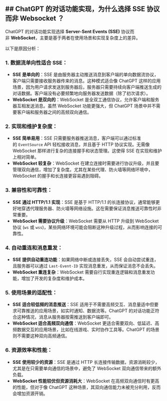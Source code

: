 ## ## ChatGPT 的对话功能实现，为什么选择 SSE 协议而非 Websocket ？

ChatGPT 的对话功能实现选择 **Server-Sent Events (SSE)** 协议而非 **WebSocket**，主要是基于两者在使用场景和实现复杂度上的差异。

以下是原因分析：

### 1. **数据流单向性适合 SSE**：

- **SSE 是单向的**：SSE 是由服务器主动推送消息到客户端的单向数据流协议，客户端只需要接收服务器传来的消息。这种模式适合像 ChatGPT 这样的应用场景，因为用户请求发送到服务器后，服务器只需要持续向客户端推送生成的对话数据。客户端没有必要频繁地向服务器发送数据（除了初次请求）。
- **WebSocket 是双向的**：WebSocket 是全双工通信协议，允许客户端和服务器互相发送消息。虽然 WebSocket 功能更强大，但 ChatGPT 场景中并不需要客户端和服务器之间的高频双向通信。

### 2. **实现和维护复杂度**：

- **SSE 简单易用**：SSE 只需要服务器推送消息，客户端可以通过标准的 `EventSource` API 轻松接收消息，并且基于 HTTP 协议实现。无需像 WebSocket 那样进行复杂的连接握手和状态管理。这使得 SSE 在实现和维护上相对简单。
- **WebSocket 较复杂**：WebSocket 在建立连接时需要进行协议升级，并且要管理双向通信，增加了复杂度。尤其在某些代理、防火墙等网络环境中，WebSocket 的握手和长连接更容易遇到阻碍。

### 3. **兼容性和可靠性**：

- **SSE 通过 HTTP/1.1 实现**：SSE 是基于 HTTP/1.1 的长连接协议，通常能够更好地穿透代理服务器、防火墙等网络设施。这在需要保证消息推送可靠性时非常重要。
- **WebSocket 需要协议升级**：WebSocket 需要从 HTTP 升级到 WebSocket 协议 (`ws` 或 `wss`)，某些网络环境可能会阻断这种升级过程，从而影响连接的可靠性。

### 4. **自动重连和消息重发**：

- **SSE 提供自动重连功能**：如果网络中断或连接丢失，SSE 会自动尝试重连，且服务器可以通过 `Last-Event-ID` 实现消息重发，从而保证消息不会丢失。
- **WebSocket 重连复杂**：WebSocket 需要自行实现重连逻辑和消息重发功能，增加了开发的复杂度和维护成本。

### 5. **使用场景的适配性**：

- **SSE 适合较低频的消息推送**：SSE 适用于不需要高频交互、消息量适中但要求可靠推送的应用场景，如实时通知、数据流等。ChatGPT 的对话功能正符合这种情况，消息从服务器按需推送到客户端即可。
- **WebSocket 适合高频双向通信**：WebSocket 更适合需要双向、低延迟、高频数据交互的应用场景，比如在线游戏、实时协作工具等。ChatGPT 的场景则不需要这种双向高频通信。

### 6. **资源效率和性能**：

- **SSE 使用较少的资源**：SSE 是通过 HTTP 长连接传输数据，资源消耗较少，尤其是在只需要单向通信的场景中，避免了 WebSocket 双向通信带来的额外负载。
- **WebSocket 性能较优但资源消耗大**：WebSocket 在高频双向通信时有更高的性能，但对于像 ChatGPT 这种场景，其双向通信能力未被充分利用，反而会增加资源开销。